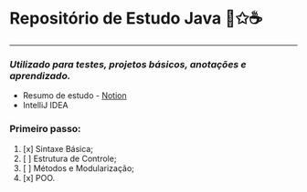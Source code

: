 # Repositório de Estudo Java 🤎✩☕️︎
___

### _Utilizado para testes, projetos básicos, anotações e aprendizado._
- Resumo de estudo - [Notion](https://www.notion.so/POO-JAVA-1eb91477980681eca17aed04f9de88b0?pvs=4)
- IntelliJ IDEA

### Primeiro passo:
1. [x] Sintaxe Básica;
2. [ ] Estrutura de Controle;
3. [ ] Métodos e Modularização;
4. [x] POO.